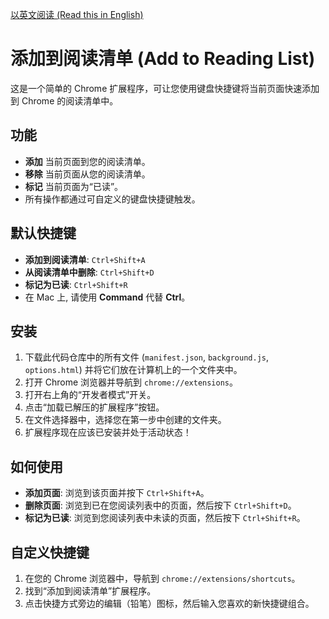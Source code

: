 [以英文阅读 (Read this in English)](README.md)

# 添加到阅读清单 (Add to Reading List)

这是一个简单的 Chrome 扩展程序，可让您使用键盘快捷键将当前页面快速添加到 Chrome 的阅读清单中。

## 功能

*   **添加** 当前页面到您的阅读清单。
*   **移除** 当前页面从您的阅读清单。
*   **标记** 当前页面为“已读”。
*   所有操作都通过可自定义的键盘快捷键触发。

## 默认快捷键

*   **添加到阅读清单**: `Ctrl+Shift+A`
*   **从阅读清单中删除**: `Ctrl+Shift+D`
*   **标记为已读**: `Ctrl+Shift+R`
*   在 Mac 上, 请使用 **Command** 代替 **Ctrl**。

## 安装

1.  下载此代码仓库中的所有文件 (`manifest.json`, `background.js`, `options.html`) 并将它们放在计算机上的一个文件夹中。
2.  打开 Chrome 浏览器并导航到 `chrome://extensions`。
3.  打开右上角的“开发者模式”开关。
4.  点击“加载已解压的扩展程序”按钮。
5.  在文件选择器中，选择您在第一步中创建的文件夹。
6.  扩展程序现在应该已安装并处于活动状态！

## 如何使用

*   **添加页面**: 浏览到该页面并按下 `Ctrl+Shift+A`。
*   **删除页面**: 浏览到已在您阅读列表中的页面，然后按下 `Ctrl+Shift+D`。
*   **标记为已读**: 浏览到您阅读列表中未读的页面，然后按下 `Ctrl+Shift+R`。

## 自定义快捷键

1.  在您的 Chrome 浏览器中，导航到 `chrome://extensions/shortcuts`。
2.  找到“添加到阅读清单”扩展程序。
3.  点击快捷方式旁边的编辑（铅笔）图标，然后输入您喜欢的新快捷键组合。

